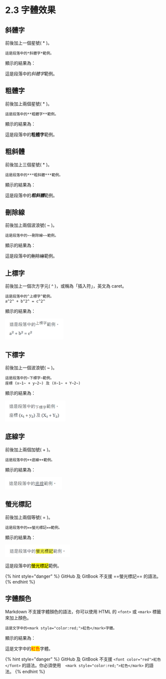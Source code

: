 # 2.3 字體效果

## 斜體字

前後加上一個星號( \* )。

```
這是段落中的*斜體字*範例。
```

顯示的結果為：

這是段落中的*斜體字*範例。

## 粗體字

前後加上兩個星號( \* )。

```
這是段落中的**粗體字**範例。
```

顯示的結果為：

這是段落中的**粗體字**範例。

## 粗斜體

前後加上三個星號( \* )。

```
這是段落中的***粗斜體***範例。
```

顯示的結果為：

這是段落中的***粗斜體***範例。

## 刪除線

前後加上兩個波浪號( \~ )。

```
這是段落中的~~刪除線~~範例。
```

顯示的結果為：

這是段落中的~~刪除線~~範例。

## 上標字

前後加上一個次方字元( ^ )，或稱為「插入符」，英文為 caret。

```
這是段落中的^上標字^範例。  
a^2^ + b^2^ = c^2^
```

顯示的結果為：

<img src="../.gitbook/assets/sup-1.png" alt=""/>

## 下標字

前後加上一個波浪號( \~ )。

```
這是段落中的~下標字~範例。  
座標 (x~1~ + y~2~) 及 (X~1~ + Y~2~) 
```

顯示的結果為：

<img src="../.gitbook/assets/sub-1.png" alt=""/>

## 底線字

前後加上兩個加號( + )。

```
這是段落中的++底線++範例。
```

顯示的結果為：

<img src="../.gitbook/assets/underline-1.png" alt=""/>

## 螢光標記

前後加上兩個等號( = )。

```
這是段落中的==螢光標記==範例。
```

顯示的結果為：

<img src="../.gitbook/assets/mark-1.png" alt=""/>

這是段落中的<mark style="background-color:yellow;color=red">螢光標記</mark>範例。

{% hint style="danger" %}
GitHub 及 GitBook 不支援 ==螢光標記== 的語法。
{% endhint %}

## 字體顏色
Markdown 不支援字體顏色的語法，你可以使用 HTML 的 `<font>` 或 `<mark>` 標籤來加上顏色。

```
這是文字中的<mark style="color:red;">紅色</mark>字體。
```

顯示的結果為：

這是文字中的<mark style="color:red;">紅色</mark>字體。

{% hint style="danger" %}
GitHub 及 GitBook 不支援 `<font color="red">紅色</font>` 的語法。你必須使用　`<mark style="color:red;">紅色</mark>` 的語法。
{% endhint %}
